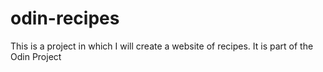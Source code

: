 # odin-recipes

This is a project in which I will create a website of recipes.
It is part of the Odin Project